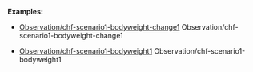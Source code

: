 **Examples:**

*  [Observation/chf-scenario1-bodyweight-change1](Observation-chf-scenario1-bodyweight-change1.html) Observation/chf-scenario1-bodyweight-change1

*   [Observation/chf-scenario1-bodyweight1](Observation-chf-scenario1-bodyweight1.html) Observation/chf-scenario1-bodyweight1